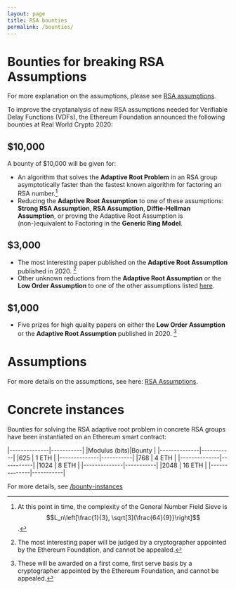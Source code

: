 ```yaml
---
layout: page
title: RSA bounties
permalink: /bounties/
---
```


# Bounties for breaking RSA Assumptions

For more explanation on the assumptions, please see [RSA assumptions](/rsa-assumptions/).

To improve the cryptanalysis of new RSA assumptions needed for Verifiable Delay Functions (VDFs), the Ethereum Foundation announced the following bounties at Real World Crypto 2020:

## $10,000

A bounty of $10,000 will be given for:

  * An algorithm that solves the **Adaptive Root Problem** in an RSA group asymptotically faster than the fastest known algorithm for factoring an RSA number.[^1]
 * Reducing the **Adaptive Root Assumption** to one of these assumptions: **Strong RSA Assumption**, **RSA Assumption**, **Diffie-Hellman Assumption**, or proving the Adaptive Root Assumption is (non-)equivalent to Factoring in the **Generic Ring Model**.

[^1]: At this point in time, the complexity of the General Number Field Sieve is $$L_n\left[\frac{1}{3}, \sqrt[3]{\frac{64}{9}}\right]$$.

## $3,000

 * The most interesting paper published on the **Adaptive Root Assumption** published in 2020. [^2]
 * Other unknown reductions from the **Adaptive Root Assumption** or the **Low Order Assumption** to one of the other assumptions listed [here](/rsa-assumptions).

[^2]: The most interesting paper will be judged by a cryptographer appointed by the Ethereum Foundation, and cannot be appealed.

## $1,000

 * Five prizes for high quality papers on either the **Low Order Assumption** or the **Adaptive Root Assumption** published in 2020.  [^3]

[^3]: These will be awarded on a first come, first serve basis by a cryptographer appointed by the Ethereum Foundation, and cannot be appealed.

# Assumptions

For more details on the assumptions, see here: [RSA Assumptions](/rsa-assumptions).

# Concrete instances

Bounties for solving the RSA adaptive root problem in concrete RSA groups have been instantiated on an Ethereum smart contract:

|--------------|-----------|
|Modulus (bits)|Bounty     |
|--------------|-----------|
|625           | 1 ETH     |
|--------------|-----------|
|768           | 4 ETH     |
|--------------|-----------|
|1024          | 8 ETH     |
|--------------|-----------|
|2048          | 16 ETH    |
|--------------|-----------|

For more details, see [/bounty-instances](bounty-instances)
